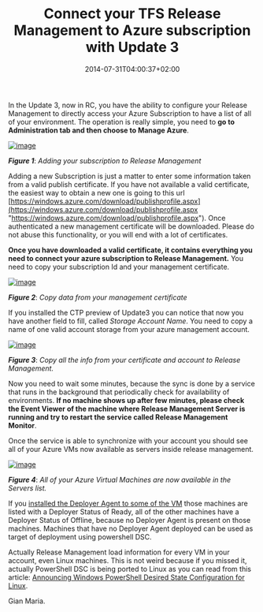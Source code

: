 ﻿---
title: "Connect your TFS Release Management to Azure subscription with Update 3"
description: ""
date: 2014-07-31T04:00:37+02:00
draft: false
tags: ["ContinuousDeployment"]
categories: [Tfs]
---
In the Update 3, now in RC, you have the ability to configure your Release Management to directly access your Azure Subscription to have a list of all of your environment. The operation is really simple, you need to  **go to Administration tab and then choose to Manage Azure**.

[![image](https://www.codewrecks.com/blog/wp-content/uploads/2014/07/image_thumb22.png "image")](https://www.codewrecks.com/blog/wp-content/uploads/2014/07/image22.png)

 ***Figure 1***: *Adding your subscription to Release Management*

Adding a new Subscription is just a matter to enter some information taken from a valid publish certificate. If you have not available a valid certificate, the easiest way to obtain a new one is going to this url [https://windows.azure.com/download/publishprofile.aspx](https://windows.azure.com/download/publishprofile.aspx "https://windows.azure.com/download/publishprofile.aspx"). Once authenticated a new management certificate will be downloaded. Please do not abuse this functionality, or you will end with a lot of certificates.

 **Once you have downloaded a valid certificate, it contains everything you need to connect your azure subscription to Release Management.** You need to copy your subscription Id and your management certificate.

[![image](https://www.codewrecks.com/blog/wp-content/uploads/2014/07/image_thumb23.png "image")](https://www.codewrecks.com/blog/wp-content/uploads/2014/07/image23.png)

 ***Figure 2***: *Copy data from your management certificate*

If you installed the CTP preview of Update3 you can notice that now you have another field to fill, called *Storage Account Name*. You need to copy a name of one valid account storage from your azure management account.

[![image](https://www.codewrecks.com/blog/wp-content/uploads/2014/07/image_thumb24.png "image")](https://www.codewrecks.com/blog/wp-content/uploads/2014/07/image24.png)

 ***Figure 3***: *Copy all the info from your certificate and account to Release Management.*

Now you need to wait some minutes, because the sync is done by a service that runs in the background that periodically check for availability of environments.  **If no machine shows up after few minutes, please check the Event Viewer of the machine where Release Management Server is running and try to restart the service called Release Management Monitor**.

Once the service is able to synchronize with your account you should see all of your Azure VMs now available as servers inside release management.

[![image](https://www.codewrecks.com/blog/wp-content/uploads/2014/07/image_thumb25.png "image")](https://www.codewrecks.com/blog/wp-content/uploads/2014/07/image25.png)

 ***Figure 4***: *All of your Azure Virtual Machines are now available in the Servers list.*

If you [installed the Deployer Agent to some of the VM](http://www.codewrecks.com/blog/index.php/2014/06/11/install-and-configure-a-tfs-release-manager-deployer-agent-in-azure-vm/) those machines are listed with a Deployer Status of Ready, all of the other machines have a Deployer Status of Offline, because no Deployer Agent is present on those machines. Machines that have no Deployer Agent deployed can be used as target of deployment using powershell DSC.

Actually Release Management load information for every VM in your account, even Linux machines. This is not weird because if you missed it, actually PowerShell DSC is being ported to Linux as you can read from this article: [Announcing Windows PowerShell Desired State Configuration for Linux](http://blogs.msdn.com/b/powershell/archive/2014/05/19/announcing-windows-powershell-desired-state-configuration-for-linux.aspx).

Gian Maria.

